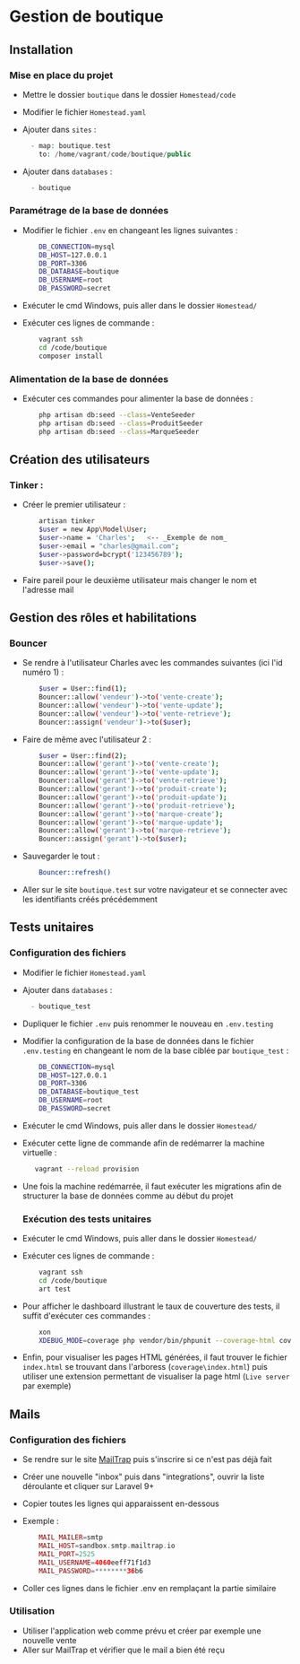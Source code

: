 # Gestion de boutique

## Installation

### Mise en place du projet

- Mettre le dossier ``boutique`` dans le dossier ``Homestead/code`` 
- Modifier le fichier ``Homestead.yaml``
- Ajouter dans ``sites`` :

    ```php
      - map: boutique.test
        to: /home/vagrant/code/boutique/public
    ```

- Ajouter dans ``databases`` :

    ```php
      - boutique
    ```

### Paramétrage de la base de données

- Modifier le fichier ``.env`` en changeant les lignes suivantes : 

    ```bash
        DB_CONNECTION=mysql
        DB_HOST=127.0.0.1
        DB_PORT=3306
        DB_DATABASE=boutique
        DB_USERNAME=root
        DB_PASSWORD=secret
    ```

- Exécuter le cmd Windows, puis aller dans le dossier ``Homestead/`` 
- Exécuter ces lignes de commande :

    ```bash
        vagrant ssh
        cd /code/boutique
        composer install
    ```

### Alimentation de la base de données

 - Exécuter ces commandes pour alimenter la base de données : 

    ```bash
        php artisan db:seed --class=VenteSeeder
        php artisan db:seed --class=ProduitSeeder
        php artisan db:seed --class=MarqueSeeder
    ```

  ## Création des utilisateurs

### Tinker : 

- Créer le premier utilisateur :

    ```bash
        artisan tinker
        $user = new App\Model\User;
        $user->name = 'Charles';   <-- _Exemple de nom_
        $user->email = "charles@gmail.com";
        $user->password=bcrypt('123456789');
        $user->save();
    ```

- Faire pareil pour le deuxième utilisateur mais changer le nom et l'adresse mail

## Gestion des rôles et habilitations

### Bouncer

- Se rendre à l'utilisateur Charles avec les commandes suivantes (ici l'id numéro 1) :

    ```bash
        $user = User::find(1);
        Bouncer::allow('vendeur')->to('vente-create');
        Bouncer::allow('vendeur')->to('vente-update');
        Bouncer::allow('vendeur')->to('vente-retrieve');
        Bouncer::assign('vendeur')->to($user);
    ```

- Faire de même avec l'utilisateur 2 :

    ```bash
        $user = User::find(2);
        Bouncer::allow('gerant')->to('vente-create');
        Bouncer::allow('gerant')->to('vente-update');
        Bouncer::allow('gerant')->to('vente-retrieve');
        Bouncer::allow('gerant')->to('produit-create');
        Bouncer::allow('gerant')->to('produit-update');
        Bouncer::allow('gerant')->to('produit-retrieve');
        Bouncer::allow('gerant')->to('marque-create');
        Bouncer::allow('gerant')->to('marque-update');
        Bouncer::allow('gerant')->to('marque-retrieve');
        Bouncer::assign('gerant')->to($user);
    ```

- Sauvegarder le tout :
    
    ```bash
        Bouncer::refresh()
    ```
- Aller sur le site ``boutique.test`` sur votre navigateur et se connecter avec les identifiants créés précédemment

## Tests unitaires

### Configuration des fichiers

- Modifier le fichier ``Homestead.yaml``

- Ajouter dans ``databases`` :

    ```php
      - boutique_test
    ```

- Dupliquer le fichier ``.env`` puis renommer le nouveau en ``.env.testing``

- Modifier la configuration de la base de données dans le fichier ``.env.testing`` en changeant le nom de la base ciblée par ``boutique_test`` :

    ```bash
        DB_CONNECTION=mysql
        DB_HOST=127.0.0.1
        DB_PORT=3306
        DB_DATABASE=boutique_test
        DB_USERNAME=root
        DB_PASSWORD=secret
    ```
    
- Exécuter le cmd Windows, puis aller dans le dossier ``Homestead/`` 
- Exécuter cette ligne de commande afin de redémarrer la machine virtuelle :

     ```bash
        vagrant --reload provision
     ```

- Une fois la machine redémarrée, il faut exécuter les migrations afin de structurer la base de données comme au début du projet

  ### Exécution des tests unitaires

- Exécuter le cmd Windows, puis aller dans le dossier ``Homestead/`` 
- Exécuter ces lignes de commande :

    ```bash
        vagrant ssh
        cd /code/boutique
        art test
    ```
    
- Pour afficher le dashboard illustrant le taux de couverture des tests, il suffit d'exécuter ces commandes :
 
    ```bash
        xon
        XDEBUG_MODE=coverage php vendor/bin/phpunit --coverage-html coverage
    ```

- Enfin, pour visualiser les pages HTML générées, il faut trouver le fichier ``index.html`` se trouvant dans l'arboress (``coverage\index.html``) puis utiliser une extension permettant de visualiser la page html (``Live server`` par exemple)

## Mails

### Configuration des fichiers

- Se rendre sur le site [MailTrap](https://mailtrap.io/email-sandbox/) puis s'inscrire si ce n'est pas déjà fait
- Créer une nouvelle "inbox" puis dans "integrations", ouvrir la liste déroulante et cliquer sur Laravel 9+
- Copier toutes les lignes qui apparaissent en-dessous
- Exemple :

    ```php
        MAIL_MAILER=smtp
        MAIL_HOST=sandbox.smtp.mailtrap.io
        MAIL_PORT=2525
        MAIL_USERNAME=4060eeff71f1d3
        MAIL_PASSWORD=********36b6
    ```
    
- Coller ces lignes dans le fichier .env en remplaçant la partie similaire

### Utilisation

- Utiliser l'application web comme prévu et créer par exemple une nouvelle vente
- Aller sur MailTrap et vérifier que le mail a bien été reçu

